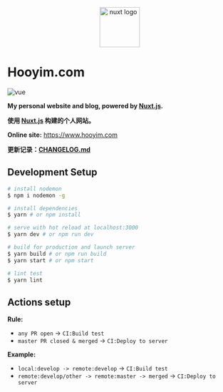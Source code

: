 <p align="center">
  <a href="https://github.com/nuxt/nuxt.js" target="blank">
    <img src="https://nuxtjs.org/meta_400.png" height="90" alt="nuxt logo" />
  </a>
</p>

# Hooyim.com

![vue](https://img.shields.io/badge/MADE%20WITH-VUE-42a97a?style=for-the-badge&labelColor=35495d)

**My personal website and blog, powered by [Nuxt.js](https://github.com/nuxt/nuxt.js).** 

**使用 [Nuxt.js](https://github.com/nuxt/nuxt.js) 构建的个人网站。**

**Online site:** https://www.hooyim.com

**更新记录：[CHANGELOG.md](https://github.com/yah0130/surmon.me/blob/master/CHANGELOG.md)**

## Development Setup

```bash
# install nodemon
$ npm i nodemon -g

# install dependencies
$ yarn # or npm install

# serve with hot reload at localhost:3000
$ yarn dev # or npm run dev

# build for production and launch server
$ yarn build # or npm run build
$ yarn start # or npm start

# lint test
$ yarn lint
```

## Actions setup

**Rule:**
- `any PR open` -> `CI:Build test`
- `master PR closed & merged` -> `CI:Deploy to server`

**Example:**
- `local:develop -> remote:develop` -> `CI:Build test`
- `remote:develop/other -> remote:master -> merged` -> `CI:Deploy to server`
